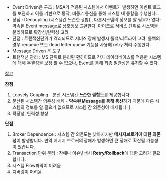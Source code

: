 - Event Driven은 구조 : MSA가 적용된 시스템에서 이벤트가 발생하면 이벤트 로그를 보관하고 이를 기반으로 동작, 비동기 통신을 통해 시스템 내 통합을 수행한다.
- 장점 : Decoupling (시스템간 느슨한 결합) , 다른시스템의 정보를 알 필요가 없다-약속된 Event message로 상호정보 교환한다. 마이크로 서비스 단위로 시스템을 분리하므로 확장성,탄력성 고려
- 단점 : 트랜잭션단위가 격리되므로 서비스 장애 발생시 롤백/리트라이 고려. 롤백의 경우 requeue 또는 dead letter queue 기능을 사용해 retry 처리 수행한다.
- Message Driven 은 도구
- 트랜잭션 관리 : MS 단위로 분리된 환경이므로 각자 데이터베이스를 적용한 시스템에 대해 무결성을 보장 할 수 없으나, Event를 통해 최종 일관성은 유지할 수 있다.

[참고](https://akasai.space/architecture/about_event_driven_architecture/)

**장점**

1. Loosely Coupling - 분산 시스템간 **느슨한 결합도**를 제공합니다.
2. 분산된 시스템간 의존성 배제 - **약속된 Message를 통해 통신**하기 때문에 다른 시스템의 정보를 알 필요가 없으므로 시스템 간 의존성이 배제됩니다.
3. 확장성, 탄력성 향상

**단점**

1. Broker Dependence : 시스템 간 의존도는 낮아지지만 **메시지브로커에 대한 의존성**이 발생합니다. 만약 메시지 브로커의 장애가 발생하면 큰 장애로 확산될 가능성이 있습니다.
2. Transaction 단위 분리 : 장애나 이슈발생시 **Retry/Rollback**에 대한 고려가 필요합니다.
3. 시스템 Flow파악이 어려움
4. 디버깅이 어려움